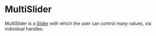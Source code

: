 # MultiSlider

MultiSlider is a [Slider](../Slider/README.md) with which the user can control many values, via individual handles.

[property]: https://github.com/danburzo/react-recipes/blob/master/recipes/property-pattern.md
